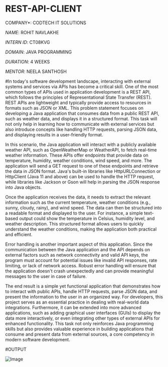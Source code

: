 # REST-API-CLIENT

COMPANY*: CODTECH IT SOLUTIONS

*NAME*: ROHIT NAVLAKHE

*INTERN ID*: CT08KVG

*DOMAIN*: JAVA PROGRAMMING

*DURATION*: 4 WEEKS

*MENTOR*: NEELA SANTHOSH

#In today's software development landscape, interacting with external systems and services via APIs has become a critical skill. One of the most common types of APIs used in application development is a REST API, which follows the principles of Representational State Transfer (REST). REST APIs are lightweight and typically provide access to resources in formats such as JSON or XML. This problem statement focuses on developing a Java application that consumes data from a public REST API, such as weather data, and displays it in a structured format. This task will not only help in learning how to communicate with external services but also introduce concepts like handling HTTP requests, parsing JSON data, and displaying results in a user-friendly format.

In this scenario, the Java application will interact with a publicly available weather API, such as OpenWeatherMap or WeatherAPI, to fetch real-time weather information. These APIs offer endpoints that provide data on temperature, humidity, weather conditions, wind speed, and more. The application will send a GET request to one of these endpoints and retrieve the data in JSON format. Java's built-in libraries like HttpURLConnection or HttpClient (Java 11 and above) can be used to handle the HTTP request, while libraries like Jackson or Gson will help in parsing the JSON response into Java objects.

Once the application receives the data, it needs to extract the relevant information such as the current temperature, weather conditions (e.g., sunny, cloudy, rainy), and wind speed. The data can then be structured into a readable format and displayed to the user. For instance, a simple text-based output could show the temperature in Celsius, humidity level, and weather description. This structured format allows users to quickly understand the weather conditions, making the application both practical and efficient.

Error handling is another important aspect of this application. Since the communication between the Java application and the API depends on external factors such as network connectivity and valid API keys, the program must account for potential issues like invalid API responses, rate limiting, or lack of network access. Robust error handling will ensure that the application doesn't crash unexpectedly and can provide meaningful messages to the user in case of failure.

The end result is a simple yet functional application that demonstrates how to interact with public APIs, handle HTTP requests, parse JSON data, and present the information to the user in an organized way. For developers, this project serves as an essential practice in dealing with real-world data integrations. Furthermore, it can be extended into more advanced applications, such as adding graphical user interfaces (GUIs) to display the data more interactively, or even integrating other types of external APIs for enhanced functionality. This task not only reinforces Java programming skills but also provides valuable experience in building applications that consume and present data from external sources, a core competency in modern software development.

#OUTPUT

![Image](https://github.com/user-attachments/assets/9e92226a-e6c7-4dca-b26f-4155daebd875)

